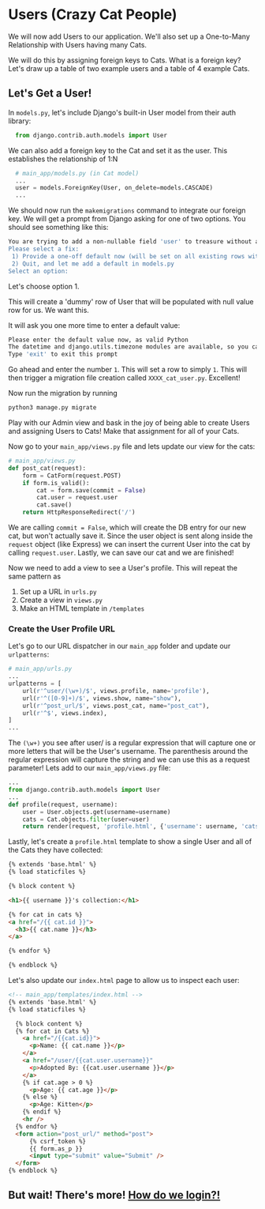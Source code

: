# Users (Crazy Cat People)

We will now add Users to our application. We'll also set up a One-to-Many Relationship with Users having many Cats.

We will do this by assigning foreign keys to Cats. What is a foreign key? Let's draw up a table of two example users and a table of 4 example Cats.

## Let's Get a User!

In `models.py`, let's include Django's built-in User model from their auth library:

```python
  from django.contrib.auth.models import User
```

We can also add a foreign key to the Cat and set it as the user. This establishes the relationship of 1:N

```python
  # main_app/models.py (in Cat model)
  ...
  user = models.ForeignKey(User, on_delete=models.CASCADE)
  ...
```

We should now run the `makemigrations` command to integrate our foreign key. We will get a prompt from Django asking for one of two options. You should see something like this:

```bash
You are trying to add a non-nullable field 'user' to treasure without a default; we can't do that (the database needs something to populate existing rows).
Please select a fix:
 1) Provide a one-off default now (will be set on all existing rows with a null value for this column)
 2) Quit, and let me add a default in models.py
Select an option:
```

Let's choose option 1.

This will create a 'dummy' row of User that will be populated with null value row for us. We want this.

It will ask you one more time to enter a default value:

```bash
Please enter the default value now, as valid Python
The datetime and django.utils.timezone modules are available, so you can do e.g. timezone.now
Type 'exit' to exit this prompt
```

Go ahead and enter the number `1`. This will set a row to simply `1`. This will then trigger a migration file creation called `XXXX_cat_user.py`. Excellent!

Now run the migration by running

```bash
python3 manage.py migrate
```

Play with our Admin view and bask in the joy of being able to create Users and assigning Users to Cats! Make that assignment for all of your Cats.

Now go to your `main_app/views.py` file and lets update our view for the cats:

```python
# main_app/views.py
def post_cat(request):
    form = CatForm(request.POST)
    if form.is_valid():
        cat = form.save(commit = False)
        cat.user = request.user
        cat.save()
    return HttpResponseRedirect('/')
```

We are calling `commit = False`, which will create the DB entry for our new cat, but won't actually save it. Since the user object is sent along inside the `request` object (like Express) we can insert the current User into the cat by calling `request.user`. Lastly, we can save our cat and we are finished!

Now we need to add a view to see a User's profile. This will repeat the same pattern as

1. Set up a URL in `urls.py`
2. Create a view in `views.py`
3. Make an HTML template in `/templates`

### Create the User Profile URL

Let's go to our URL dispatcher in our `main_app` folder and update our `urlpatterns`:

```python
# main_app/urls.py
...
urlpatterns = [
    url(r'^user/(\w+)/$', views.profile, name='profile'),
    url(r'^([0-9]+)/$', views.show, name="show"),
    url(r'^post_url/$', views.post_cat, name="post_cat"),
    url(r'^$', views.index),
]
...
```

The `(\w+)` you see after user/ is a regular expression that will capture one or more letters that will be the User's username. The parenthesis around the regular expression will capture the string and we can use this as a request parameter! Lets add to our `main_app/views.py` file:

```python
...
from django.contrib.auth.models import User
...
def profile(request, username):
    user = User.objects.get(username=username)
    cats = Cat.objects.filter(user=user)
    return render(request, 'profile.html', {'username': username, 'cats': cats})
```

Lastly, let's create a `profile.html` template to show a single User and all of the Cats they have collected:

```html
{% extends 'base.html' %}
{% load staticfiles %}

{% block content %}

<h1>{{ username }}'s collection:</h1>

{% for cat in cats %}
<a href="/{{ cat.id }}">
  <h3>{{ cat.name }}</h3>
</a>

{% endfor %}

{% endblock %}
```

Let's also update our `index.html` page to allow us to inspect each user:

```html
<!-- main_app/templates/index.html -->
{% extends 'base.html' %}
{% load staticfiles %}

  {% block content %}
  {% for cat in Cats %}
    <a href="/{{cat.id}}">
      <p>Name: {{ cat.name }}</p>
    </a>
    <a href="/user/{{cat.user.username}}"
      <p>Adopted By: {{cat.user.username }}</p>
    </a>
    {% if cat.age > 0 %}
      <p>Age: {{ cat.age }}</p>
    {% else %}
      <p>Age: Kitten</p>
    {% endif %}
    <hr />
  {% endfor %}
  <form action="post_url/" method="post">
      {% csrf_token %}
      {{ form.as_p }}
      <input type="submit" value="Submit" />
  </form>
{% endblock %}
```
## But wait! There's more! [How do we login?!](https://github.com/ladydangerdame/CatCollectr/blob/master/README3point5.md)
